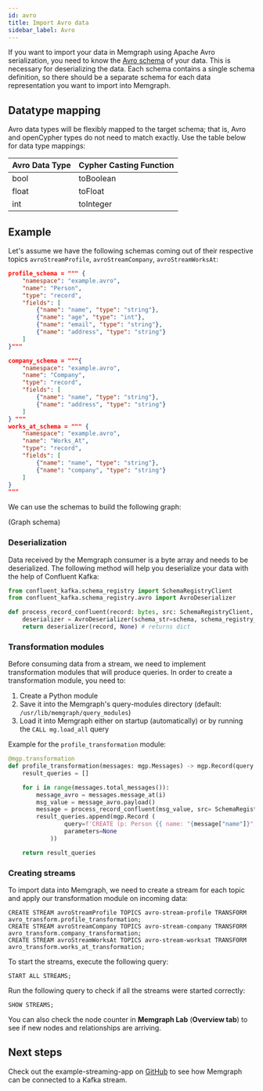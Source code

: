 ```yaml
---
id: avro
title: Import Avro data
sidebar_label: Avro
---
```


If you want to import your data in Memgraph using Apache Avro serialization, you
need to know the [Avro
schema](https://avro.apache.org/docs/current/gettingstartedpython.html#Defining+a+schema)
of your data. This is necessary for deserializing the data. Each schema contains
a single schema definition, so there should be a separate schema for each data
representation you want to import into Memgraph.


## Datatype mapping

Avro data types will be flexibly mapped to the target schema; that is, Avro and
openCypher types do not need to match exactly. Use the table below for data type
mappings:

| Avro Data Type | Cypher Casting Function|
|----------------|------------------------|
| bool           | toBoolean              |
| float          | toFloat                |
| int            | toInteger              |


## Example

Let's assume we have the following schemas coming out of their respective topics
`avroStreamProfile`, `avroStreamCompany`, `avroStreamWorksAt`:

```json
profile_schema = """ {
    "namespace": "example.avro",
    "name": "Person",
    "type": "record",
    "fields": [
        {"name": "name", "type": "string"},
        {"name": "age", "type": "int"},
        {"name": "email", "type": "string"},
        {"name": "address", "type": "string"}
    ]
}"""

company_schema = """{
    "namespace": "example.avro",
    "name": "Company",
    "type": "record",
    "fields": [
        {"name": "name", "type": "string"},
        {"name": "address", "type": "string"}
    ]
} """
works_at_schema = """ {
    "namespace": "example.avro",
    "name": "Works_At",
    "type": "record",
    "fields": [
        {"name": "name", "type": "string"},
        {"name": "company", "type": "string"}
    ]
}
"""
```

We can use the schemas to build the following graph: 

(Graph schema)

### Deserialization

Data received by the Memgraph consumer is a byte array and needs to be
deserialized. The following method will help you deserialize your data with the
help of Confluent Kafka:

```python
from confluent_kafka.schema_registry import SchemaRegistryClient
from confluent_kafka.schema_registry.avro import AvroDeserializer

def process_record_confluent(record: bytes, src: SchemaRegistryClient, schema: str):
    deserializer = AvroDeserializer(schema_str=schema, schema_registry_client=src)
    return deserializer(record, None) # returns dict

```

### Transformation modules

Before consuming data from a stream, we need to implement transformation modules
that will produce queries. In order to create a transformation module, you need
to:

1. Create a Python module
2. Save it into the Memgraph's query-modules directory (default:
   `/usr/lib/memgraph/query_modules`)
3. Load it into Memgraph either on startup (automatically) or by running the
   `CALL mg.load_all` query

Example for the `profile_transformation` module:

```python
@mgp.transformation
def profile_transformation(messages: mgp.Messages) -> mgp.Record(query = str, parameters=mgp.Nullable[mgp.Map]):
    result_queries = []

    for i in range(messages.total_messages()):
        message_avro = messages.message_at(i)
        msg_value = message_avro.payload()
        message = process_record_confluent(msg_value, src= SchemaRegistryClient({'url': 'http://localhost:8081'}), schema=profile_schema)
        result_queries.append(mgp.Record (
                query=f'CREATE (p: Person {{ name: "{message["name"]}", age: ToInteger({message["age"]}), address: "{message["address"]}", email:"{message["email"]}" }});' ,
                parameters=None
            ))

    return result_queries

```

### Creating streams

To import data into Memgraph, we need to create a stream for each topic and
apply our transformation module on incoming data:

```cypher
CREATE STREAM avroStreamProfile TOPICS avro-stream-profile TRANSFORM avro_transform.profile_transformation;
CREATE STREAM avroStreamCompany TOPICS avro-stream-company TRANSFORM avro_transform.company_transformation;
CREATE STREAM avroStreamWorksAt TOPICS avro-stream-worksat TRANSFORM avro_transform.works_at_transformation;
```

To start the streams, execute the following query:

```
START ALL STREAMS;
```

Run the following query to check if all the streams were started correctly:

```
SHOW STREAMS;
```

You can also check the node counter in **Memgraph Lab** (**Overview tab**) to
see if new nodes and relationships are arriving.

## Next steps

Check out the example-streaming-app on
[GitHub](https://github.com/memgraph/example-streaming-app) to see how Memgraph
can be connected to a Kafka stream.
